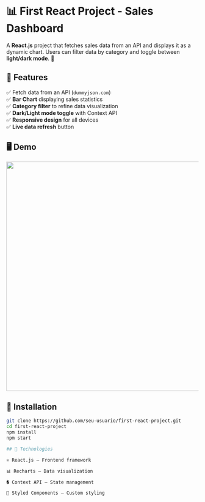 # 📊 First React Project - Sales Dashboard

A **React.js** project that fetches sales data from an API and displays it as a dynamic chart. Users can filter data by category and toggle between **light/dark mode**. 🚀  

## 📌 Features  

✅ Fetch data from an API (`dummyjson.com`)  
✅ **Bar Chart** displaying sales statistics  
✅ **Category filter** to refine data visualization  
✅ **Dark/Light mode toggle** with Context API  
✅ **Responsive design** for all devices  
✅ **Live data refresh** button  

## 🖥️ Demo  

<img src="screenshot.png" width="600">

## 🚀 Installation  

```sh
git clone https://github.com/seu-usuario/first-react-project.git
cd first-react-project
npm install
npm start

## 🔧 Technologies

⚛ React.js – Frontend framework

📊 Recharts – Data visualization

� Context API – State management

💅 Styled Components – Custom styling